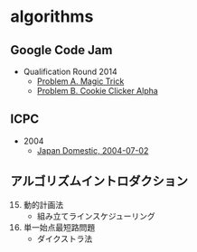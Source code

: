 algorithms
==========

Google Code Jam
---------------

* Qualification Round 2014
    * [Problem A. Magic Trick](https://code.google.com/codejam/contest/2974486/dashboard#s=p0)
    * [Problem B. Cookie Clicker Alpha](https://code.google.com/codejam/contest/2974486/dashboard#s=p1)

ICPC
----------

* 2004
    * [Japan Domestic, 2004-07-02](http://www.ehime-u.ac.jp/ICPC/problems/domestic/d2004/)

アルゴリズムイントロダクション
------------------------------

15. 動的計画法
    * 組み立てラインスケジューリング
24. 単一始点最短路問題
    * ダイクストラ法
